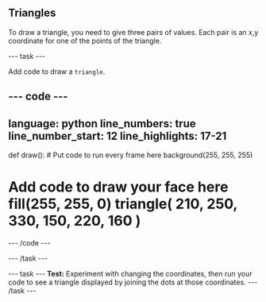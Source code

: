 ## Triangles

To draw a triangle, you need to give three pairs of values. Each pair is an x,y coordinate for one of the points of the triangle.

--- task ---

Add code to draw a `triangle`.

--- code ---
---
language: python line_numbers: true line_number_start: 12
line_highlights: 17-21
---

def draw(): # Put code to run every frame here background(255, 255, 255)  
# Add code to draw your face here fill(255, 255, 0) triangle( 210, 250, 330, 150, 220, 160 )

--- /code ---

--- /task ---

--- task --- **Test:** Experiment with changing the coordinates, then run your code to see a triangle displayed by joining the dots at those coordinates. --- /task ---
